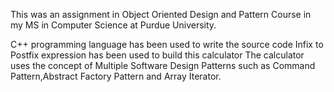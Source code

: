 This was an assignment in Object Oriented Design and Pattern Course in my MS in Computer Science at Purdue University.

  C++ programming language has been used to write the source code
  Infix to Postfix expression has been used to build this calculator 
  The calculator uses the concept of Multiple Software Design Patterns such as Command Pattern,Abstract Factory Pattern and Array Iterator.

